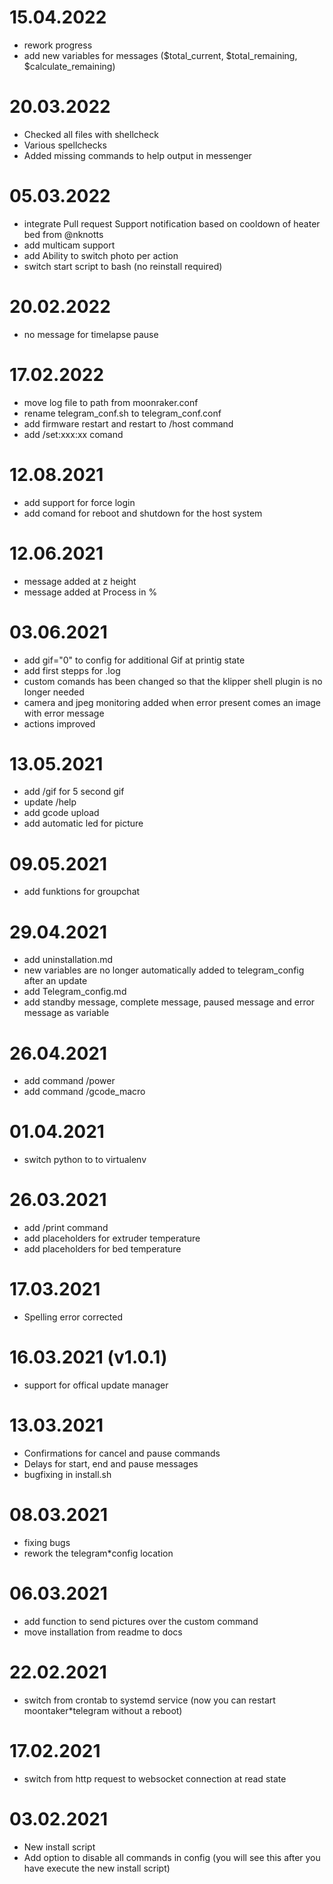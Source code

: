 # 15.04.2022
 - rework progress
 - add new variables for messages ($total_current, $total_remaining, $calculate_remaining)

# 20.03.2022
- Checked all files with shellcheck
- Various spellchecks
- Added missing commands to help output in messenger

# 05.03.2022
- integrate Pull request Support notification based on cooldown of heater bed from @nknotts
- add multicam support
- add Ability to switch photo per action
- switch start script to bash (no reinstall required)

# 20.02.2022
- no message for timelapse pause 
 
# 17.02.2022
- move log file to path from moonraker.conf
- rename telegram_conf.sh to telegram_conf.conf
- add firmware restart and restart to /host command
- add /set:xxx:xx comand

# 12.08.2021

- add support for force login
- add comand for reboot and shutdown for the host system

# 12.06.2021

- message added at z height
- message added at Process in %

# 03.06.2021

- add gif="0" to config for additional Gif at printig state
- add first stepps for .log
- custom comands has been changed so that the klipper shell plugin is no longer needed
- camera and jpeg monitoring added when error present comes an image with error message
- actions improved

# 13.05.2021

- add /gif for 5 second gif
- update /help
- add gcode upload
- add automatic led for picture

# 09.05.2021

- add funktions for groupchat

# 29.04.2021

- add uninstallation.md
- new variables are no longer automatically added to telegram_config after an update
- add Telegram_config.md
- add standby message, complete message, paused message and error message as variable

# 26.04.2021

- add command /power
- add command /gcode_macro

# 01.04.2021

- switch python to to virtualenv

# 26.03.2021

- add /print command
- add placeholders for extruder temperature
- add placeholders for bed temperature

# 17.03.2021

- Spelling error corrected

# 16.03.2021 (v1.0.1)

- support for offical update manager

# 13.03.2021

- Confirmations for cancel and pause commands
- Delays for start, end and pause messages
- bugfixing in install.sh

# 08.03.2021

- fixing bugs
- rework the telegram\*config location

# 06.03.2021

- add function to send pictures over the custom command
- move installation from readme to docs

# 22.02.2021

- switch from crontab to systemd service (now you can restart moontaker\*telegram without a reboot)

# 17.02.2021

- switch from http request to websocket connection at read state

# 03.02.2021

- New install script
- Add option to disable all commands in config (you will see this after you have execute the new install script)
